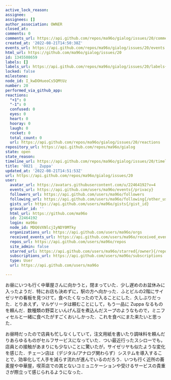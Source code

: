 ```yaml
---
active_lock_reason: 
assignee: 
assignees: []
author_association: OWNER
closed_at: 
comments: 0
comments_url: https://api.github.com/repos/ma96o/gialog/issues/20/comments
created_at: '2022-08-21T14:50:38Z'
events_url: https://api.github.com/repos/ma96o/gialog/issues/20/events
html_url: https://github.com/ma96o/gialog/issues/20
id: 1345508659
labels: []
labels_url: https://api.github.com/repos/ma96o/gialog/issues/20/labels{/name}
locked: false
milestone: 
node_id: I_kwDOHueoCs5QMtUz
number: 20
performed_via_github_app: 
reactions:
  "+1": 0
  "-1": 0
  confused: 0
  eyes: 0
  heart: 0
  hooray: 0
  laugh: 0
  rocket: 0
  total_count: 0
  url: https://api.github.com/repos/ma96o/gialog/issues/20/reactions
repository_url: https://api.github.com/repos/ma96o/gialog
state: open
state_reason: 
timeline_url: https://api.github.com/repos/ma96o/gialog/issues/20/timeline
title: '0821 _ Zuppa'
updated_at: '2022-08-21T14:51:53Z'
url: https://api.github.com/repos/ma96o/gialog/issues/20
user:
  avatar_url: https://avatars.githubusercontent.com/u/22464192?v=4
  events_url: https://api.github.com/users/ma96o/events{/privacy}
  followers_url: https://api.github.com/users/ma96o/followers
  following_url: https://api.github.com/users/ma96o/following{/other_user}
  gists_url: https://api.github.com/users/ma96o/gists{/gist_id}
  gravatar_id: ''
  html_url: https://github.com/ma96o
  id: 22464192
  login: ma96o
  node_id: MDQ6VXNlcjIyNDY0MTky
  organizations_url: https://api.github.com/users/ma96o/orgs
  received_events_url: https://api.github.com/users/ma96o/received_events
  repos_url: https://api.github.com/users/ma96o/repos
  site_admin: false
  starred_url: https://api.github.com/users/ma96o/starred{/owner}{/repo}
  subscriptions_url: https://api.github.com/users/ma96o/subscriptions
  type: User
  url: https://api.github.com/users/ma96o

---
```

お昼にいつも行く中華屋さんに向かうと，閉まっていた．少し遅めのお盆休みに入ったようだ．特にお店も決めずに，駅の方へ向かった．ふとビルの2階にサイゼリヤの看板を見つけて，食べたくなったので入ることにした．久しぶりだった．とりあえず，マルゲリータは頼むことにして，もう一品に Zuppa なるものを頼んだ．数種類の野菜といんげん豆を煮込んだスープのようなもので，ミニフィセルと一緒に食べたがすごくおいしかった．これを食べにまた来たいと思った．

お昼時だったので店員も忙しなくしていて，注文用紙を書いたり調味料を頼んだりあらゆるものがセルフサービスになっていた．つい最近行ったスシローでも，店員との接触があまりにも少ないことに驚いたが，サイゼリヤも似たような変化を感じた．チェーン店は（デジタル/アナログ関わらず）システムを導入することで，効率化して人手を減らす流れが進んでいるのだろう．いつも行く近所の蕎麦屋や中華屋，喫茶店での其とないコミュニケーションや受けるサービスの貴重さが際立って感じられるようになった．